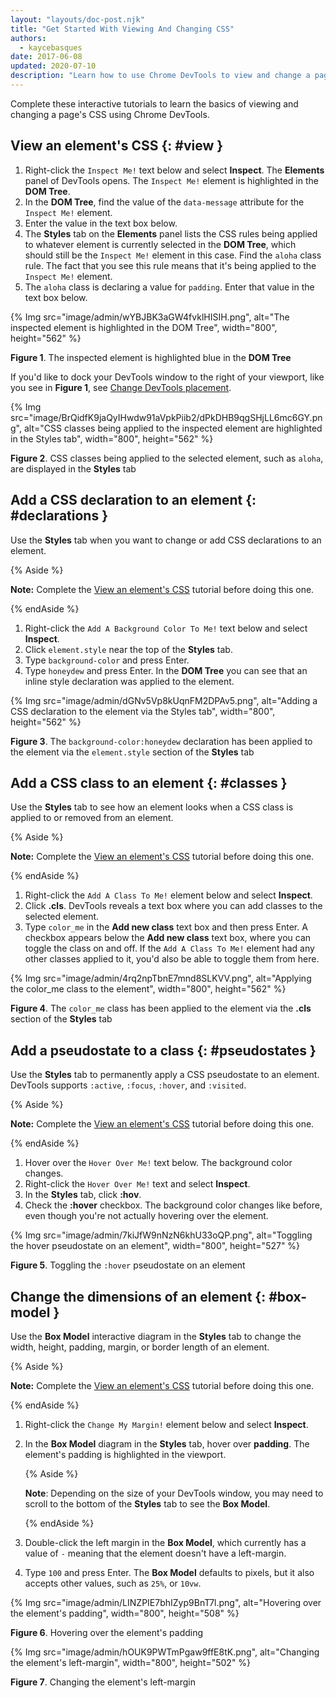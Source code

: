 ```yaml
---
layout: "layouts/doc-post.njk"
title: "Get Started With Viewing And Changing CSS"
authors:
  - kaycebasques
date: 2017-06-08
updated: 2020-07-10
description: "Learn how to use Chrome DevTools to view and change a page&#39;s CSS."
---
```


Complete these interactive tutorials to learn the basics of viewing and changing a page's CSS using
Chrome DevTools.

## View an element's CSS {: #view }

1.  Right-click the `Inspect Me!` text below and select **Inspect**. The **Elements** panel of
    DevTools opens. The `Inspect Me!` element is highlighted in the **DOM Tree**.
2.  In the **DOM Tree**, find the value of the `data-message` attribute for the `Inspect Me!`
    element.
3.  Enter the value in the text box below.
4.  The **Styles** tab on the **Elements** panel lists the CSS rules being applied to whatever
    element is currently selected in the **DOM Tree**, which should still be the `Inspect Me!`
    element in this case. Find the `aloha` class rule. The fact that you see this rule means that
    it's being applied to the `Inspect Me!` element.
5.  The `aloha` class is declaring a value for `padding`. Enter that value in the text box below.

{% Img src="image/admin/wYBJBK3aGW4fvklHISIH.png", alt="The inspected element is highlighted in the DOM Tree", width="800", height="562" %}

**Figure 1**. The inspected element is highlighted blue in the **DOM Tree**

If you'd like to dock your DevTools window to the right of your viewport, like you see in **Figure
1**, see [Change DevTools placement][1].

{% Img src="image/BrQidfK9jaQyIHwdw91aVpkPiib2/dPkDHB9qgSHjLL6mc6GY.png", alt="CSS classes being applied to the inspected element are highlighted in the Styles tab", width="800", height="562" %}

**Figure 2**. CSS classes being applied to the selected element, such as `aloha`, are displayed in
the **Styles** tab

## Add a CSS declaration to an element {: #declarations }

Use the **Styles** tab when you want to change or add CSS declarations to an element.

{% Aside %}

**Note:** Complete the [View an element's CSS][2] tutorial before doing this one.

{% endAside %}

1.  Right-click the `Add A Background Color To Me!` text below and select **Inspect**.
2.  Click `element.style` near the top of the **Styles** tab.
3.  Type `background-color` and press Enter.
4.  Type `honeydew` and press Enter. In the **DOM Tree** you can see that an inline style
    declaration was applied to the element.

{% Img src="image/admin/dGNv5Vp8kUqnFM2DPAv5.png", alt="Adding a CSS declaration to the element via the Styles tab", width="800", height="562" %}

**Figure 3**. The `background-color:honeydew` declaration has been applied to the element via the
`element.style` section of the **Styles** tab

## Add a CSS class to an element {: #classes }

Use the **Styles** tab to see how an element looks when a CSS class is applied to or removed from an
element.

{% Aside %}

**Note:** Complete the [View an element's CSS][3] tutorial before doing this one.

{% endAside %}

1.  Right-click the `Add A Class To Me!` element below and select **Inspect**.
2.  Click **.cls**. DevTools reveals a text box where you can add classes to the selected element.
3.  Type `color_me` in the **Add new class** text box and then press Enter. A checkbox appears below
    the **Add new class** text box, where you can toggle the class on and off. If the
    `Add A Class To Me!` element had any other classes applied to it, you'd also be able to toggle
    them from here.

{% Img src="image/admin/4rq2npTbnE7mnd8SLKVV.png", alt="Applying the color_me class to the element", width="800", height="562" %}

**Figure 4**. The `color_me` class has been applied to the element via the **.cls** section of the
**Styles** tab

## Add a pseudostate to a class {: #pseudostates }

Use the **Styles** tab to permanently apply a CSS pseudostate to an element. DevTools supports
`:active`, `:focus`, `:hover`, and `:visited`.

{% Aside %}

**Note:** Complete the [View an element's CSS][4] tutorial before doing this one.

{% endAside %}

1.  Hover over the `Hover Over Me!` text below. The background color changes.
2.  Right-click the `Hover Over Me!` text and select **Inspect**.
3.  In the **Styles** tab, click **:hov**.
4.  Check the **:hover** checkbox. The background color changes like before, even though you're not
    actually hovering over the element.

{% Img src="image/admin/7kiJfW9nNzN6khU33oQP.png", alt="Toggling the hover pseudostate on an element", width="800", height="527" %}

**Figure 5**. Toggling the `:hover` pseudostate on an element

## Change the dimensions of an element {: #box-model }

Use the **Box Model** interactive diagram in the **Styles** tab to change the width, height,
padding, margin, or border length of an element.

{% Aside %}

**Note:** Complete the [View an element's CSS][5] tutorial before doing this one.

{% endAside %}

1.  Right-click the `Change My Margin!` element below and select **Inspect**.
2.  In the **Box Model** diagram in the **Styles** tab, hover over **padding**. The element's
    padding is highlighted in the viewport.

    {% Aside %}

    **Note**: Depending on the size of your DevTools window, you may need to scroll to the bottom of
    the **Styles** tab to see the **Box Model**.

    {% endAside %}

3.  Double-click the left margin in the **Box Model**, which currently has a value of `-` meaning
    that the element doesn't have a left-margin.
4.  Type `100` and press Enter. The **Box Model** defaults to pixels, but it also accepts other
    values, such as `25%`, or `10vw`.

{% Img src="image/admin/LINZPIE7bhIZyp9BnT7l.png", alt="Hovering over the element's padding", width="800", height="508" %}

**Figure 6**. Hovering over the element's padding

{% Img src="image/admin/hOUK9PWTmPgaw9ffE8tK.png", alt="Changing the element's left-margin", width="800", height="502" %}

**Figure 7**. Changing the element's left-margin

[1]: /web/tools/chrome-devtools/ui#placement
[2]: #view
[3]: #view
[4]: #view
[5]: #view
